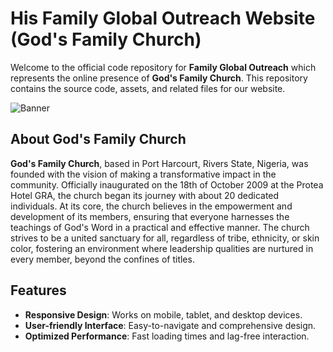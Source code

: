 # His Family Global Outreach Website (God's Family Church)

Welcome to the official code repository for **Family Global Outreach** which represents the online presence of **God's Family Church**. This repository contains the source code, assets, and related files for our website.

![Banner](https://github.com/OkeahDavid/HFGO/assets/82973470/65fbc310-f5c8-4cb7-9e3e-362a1fbfa3fc)

## About God's Family Church

**God's Family Church**, based in Port Harcourt, Rivers State, Nigeria, was founded with the vision of making a transformative impact in the community. Officially inaugurated on the 18th of October 2009 at the Protea Hotel GRA, the church began its journey with about 20 dedicated individuals. At its core, the church believes in the empowerment and development of its members, ensuring that everyone harnesses the teachings of God's Word in a practical and effective manner. The church strives to be a united sanctuary for all, regardless of tribe, ethnicity, or skin color, fostering an environment where leadership qualities are nurtured in every member, beyond the confines of titles.

## Features

- **Responsive Design**: Works on mobile, tablet, and desktop devices.
- **User-friendly Interface**: Easy-to-navigate and comprehensive design.
- **Optimized Performance**: Fast loading times and lag-free interaction.

